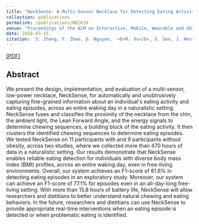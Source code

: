 ```yaml
---
title: "NeckSense: A Multi-Sensor Necklace for Detecting Eating Activities in Free-Living Conditions"
collection: publications
permalink: /publications/NECK19
venue: "Proceedings of the ACM on Interactive, Mobile, Wearable and Ubiquitous Technologies (UbiComp 2020)"
date: 2020-07-15
citation: 'S. Zhang, Y. Zhao, D. Nguyen,  <b>R. Xu</b>, S. Sen, J. Hester, N. Alshurafa. <i>In: Proc. ACM Interact. Mob. Wearable Ubiquitous Technol. 4.2 (June 2020). doi: 10.1145/3397313. url: https://doi.org/10.1145/3397313.</i> <b>UbiComp 2020</b>.'
---
```

[[PDF]](https://derrickxunu.github.io/files/NECK19.pdf)

## Abstract
We present the design, implementation, and evaluation of a multi-sensor, low-power necklace, NeckSense, for automatically and unobtrusively capturing fine-grained information about an individual's eating activity and eating episodes, across an entire waking day in a naturalistic setting. NeckSense fuses and classifies the proximity of the necklace from the chin, the ambient light, the Lean Forward Angle, and the energy signals to determine chewing sequences, a building block of the eating activity. It then clusters the identified chewing sequences to determine eating episodes. We tested NeckSense on 11 participants with and 9 participants without obesity, across two studies, where we collected more than 470 hours of data in a naturalistic setting. Our results demonstrate that NeckSense enables reliable eating detection for individuals with diverse body mass index (BMI) profiles, across an entire waking day, even in free-living environments. Overall, our system achieves an F1-score of 81.6% in detecting eating episodes in an exploratory study. Moreover, our system can achieve an F1-score of 77.1% for episodes even in an all-day-long free-living setting. With more than 15.8 hours of battery life, NeckSense will allow researchers and dietitians to better understand natural chewing and eating behaviors. In the future, researchers and dietitians can use NeckSense to provide appropriate real-time interventions when an eating episode is detected or when problematic eating is identified.